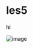 # les5

hi

![image](https://images.pexels.com/photos/53594/blue-clouds-day-fluffy-53594.jpeg?cs=srgb&dl=pexels-pixabay-53594.jpg&fm=jpg)